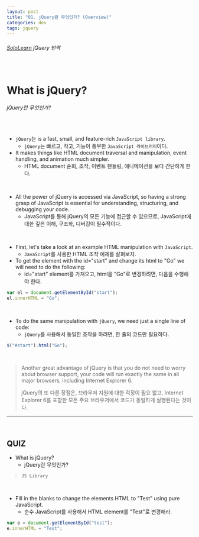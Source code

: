 ```yaml
---
layout: post
title: "01. jQuery란 무엇인가? (Overview)"
categories: dev
tags: jquery
---
```


###### [SoloLearn](https://www.sololearn.com/) jQuery 번역

<br>

# What is jQuery?

###### jQuery란 무엇인가?

<br>

- `jQuery`는 is a fast, small, and feature-rich `JavaScript library`.
  - `jQuery`는 빠르고, 작고, 기능이 풍부한 `JavaScript 라이브러리`이다.
- It makes things like HTML document traversal and manipulation, event handling, and animation much simpler.
  - HTML document 순회, 조작, 이벤트 핸들링, 애니메이션을 보다 간단하게 한다.

<br>

- All the power of jQuery is accessed via JavaScript, so having a strong grasp of JavaScript is essential for understanding, structuring, and debugging your code.
  - JavaScript를 통해 jQuery의 모든 기능에 접근할 수 있으므로, JavaScript에 대한 깊은 이해, 구조화, 디버깅이 필수적이다.

<br>

- First, let's take a look at an example HTML manipulation with `JavaScript`.
  - `JavaScript`를 사용한 HTML 조작 예제를 살펴보자.
- To get the element with the id="start" and change its html to "Go"  we will need to do the following:
  - id="start" element를 가져오고, html을 "Go"로 변경하려면, 다음을 수행해야 한다.

```js
var el = document.getElementById("start");
el.innerHTML = "Go";
```

<br>

- To do the same manipulation with `jQuery`, we need just a single line of code:
  - `jQuery`를 사용해서 동일한 조작을 하려면, 한 줄의 코드만 필요하다.

```js
$("#start").html("Go");
```

<br>

> Another great advantage of jQuery is that you do not need to worry about browser support, your code will run exactly the same in all major browsers, including Internet Explorer 6.
>
> jQuery의 또 다른 장점은, 브라우저 지원에 대한 걱정이 필요 없고, Internet Explorer 6를 포함한 모든 주요 브라우저에서 코드가 동일하게 실행된다는 것이다.

------

<br>

## QUIZ

- What is jQuery?
  - jQuery란 무엇인가?

> `JS Library`

<br>

- Fill in the blanks to change the elements HTML to "Test" using pure JavaScript.
  - 순수 JavaScript를 사용해서 HTML element를 "Test"로 변경해라.

```js
var e = document.getElementById("test");
e.innerHTML = "Test";
```

<br>
